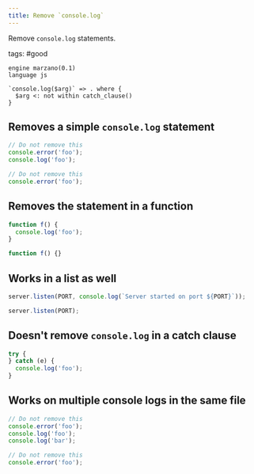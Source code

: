 ```yaml
---
title: Remove `console.log`
---
```


Remove `console.log` statements.

tags: #good

```grit
engine marzano(0.1)
language js

`console.log($arg)` => . where {
  $arg <: not within catch_clause()
}
```

## Removes a simple `console.log` statement

```javascript
// Do not remove this
console.error('foo');
console.log('foo');
```

```javascript
// Do not remove this
console.error('foo');
```

## Removes the statement in a function

```javascript
function f() {
  console.log('foo');
}
```

```typescript
function f() {}
```

## Works in a list as well

```javascript
server.listen(PORT, console.log(`Server started on port ${PORT}`));
```

```typescript
server.listen(PORT);
```

## Doesn't remove `console.log` in a catch clause

```javascript
try {
} catch (e) {
  console.log('foo');
}
```

## Works on multiple console logs in the same file

```javascript
// Do not remove this
console.error('foo');
console.log('foo');
console.log('bar');
```

```javascript
// Do not remove this
console.error('foo');
```
